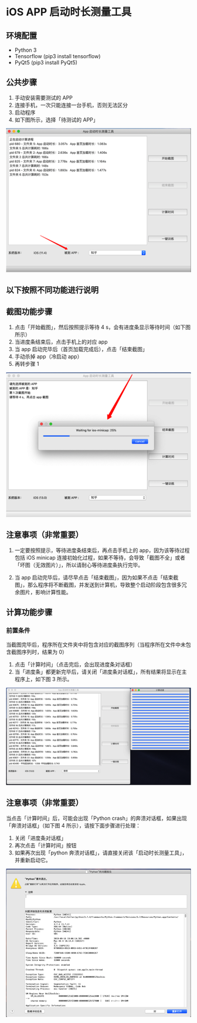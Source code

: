 # iOS APP 启动时长测量工具
## 环境配置
+ Python 3
+ Tensorflow (pip3 install tensorflow)
+ PyQt5 (pip3 install PyQt5)

## 公共步骤
1. 手动安装需要测试的 APP
2. 连接手机，一次只能连接一台手机，否则无法区分
3. 启动程序
4. 如下图所示，选择「待测试的 APP」

![image](pictures/p1.png)

## 以下按照不同功能进行说明

## 截图功能步骤
1. 点击「开始截图」，然后按照提示等待 4 s，会有进度条显示等待时间（如下图所示）
2. 当进度条结束后，点击手机上的对应 app
3. 当 app 启动完毕后（首页加载完成后），点击「结束截图」
4. 手动杀掉 app（冷启动 app）
5. 再转步骤 1

![image](pictures/p2.png)

## 注意事项（非常重要）
1. 一定要按照提示，等待进度条结束后，再点击手机上的 app，因为该等待过程包括 iOS minicap 连接初始化过程，如果不等待，会导致「截图不全」或者「坏图（无效图片）」，所以请耐心等待进度条执行完毕。

2. 当 app 启动完毕后，请尽早点击「结束截图」，因为如果不点击「结束截图」，那么程序将不断截图，并发送到计算机，导致整个启动阶段包含很多冗余图片，影响计算性能。

## 计算功能步骤
### 前置条件
当截图完毕后，程序所在文件夹中将包含对应的截图序列（当程序所在文件中未包含截图序列时，结果为 0）
1. 点击「计算时间」（点击完后，会出现进度条对话框）
2. 当「进度条」都更新完毕后，请关闭「进度条对话框」，所有结果将显示在主程序上，如下图 3 所示。

![image](pictures/p3.png)
## 注意事项（非常重要）
当点击「计算时间」后，可能会出现「Python crash」的奔溃对话框，如果出现「奔溃对话框」（如下图 4 所示），请按下面步骤进行处理：
1. 关闭「进度条对话框」
2. 再次点击「计算时间」按钮
3. 如果再次出现「python 奔溃对话框」，请直接关闭该「启动时长测量工具」，并重新启动它。

![image](pictures/p4.png)